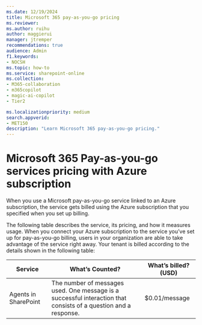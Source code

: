 ```yaml
---
ms.date: 12/19/2024
title: Microsoft 365 pay-as-you-go pricing
ms.reviewer:
ms.author: ruihu
author: maggierui
manager: jtremper
recommendations: true
audience: Admin
f1.keywords:
- NOCSH
ms.topic: how-to
ms.service: sharepoint-online
ms.collection: 
- M365-collaboration
- m365copilot
- magic-ai-copilot
- Tier2

ms.localizationpriority: medium
search.appverid:
- MET150
description: "Learn Microsoft 365 pay-as-you-go pricing."
---
```


# Microsoft 365 Pay-as-you-go services pricing with Azure subscription

When you use a Microsoft pay-as-you-go service linked to an Azure subscription, the service gets billed using the Azure subscription that you specified when you set up billing.  

The following table describes the service, its pricing, and how it measures usage. When you connect your Azure subscription to the service you’ve set up for pay-as-you-go billing, users in your organization are able to take advantage of the service right away. Your tenant is billed according to the details shown in the following table:

| Service              | What’s Counted?                                                                 | What’s billed? (USD)       |
|----------------------|---------------------------------------------------------------------------------|----------------------------|
| Agents in SharePoint| The number of messages used. One message is a successful interaction that consists of a question and a response. | $0.01/message              |
